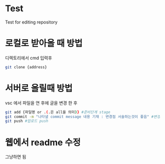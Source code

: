 # Test
Test for editing repository

# 로컬로 받아올 때 방법
디렉토리에서 cmd 입력후
```bash
git clone {address}
```
# 서버로 올릴때 방법
vsc 에서 파일을 연 후에 글을 변경 한 후 
```bash
git add {파일명 or .(.은 all을 의미)} #준비단계 stage
git commit -m "나타낼 commit message 내용 기재 : 변경점 서술하는것이 좋음" #변경사항 commit
git push #업로드 push
```

# 웹에서 readme 수정
그냥하면 됨
